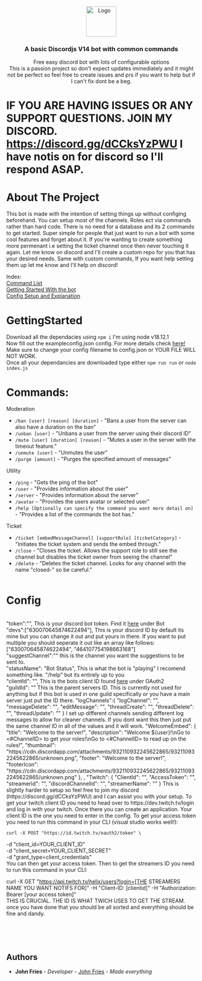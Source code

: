 <br/>
<p align="center">
  <a href="https://github.com/John-Fries-J/GeneralPurpose-discord-bot">
    <img src="https://i.johnfries.net/images/logos/logo1.png" alt="Logo" width="80" height="80">
  </a>

<h3 align="center">A basic Discordjs V14 bot with common commands</h3>

  <p align="center">
    Free easy discord bot with lots of configurable options
    <br>
    This is a passion project so don't expect updates immediately and it might not be perfect so feel free to create issues and prs if you want to help but if I can't fix dont be a beg.
  </p>

# IF YOU ARE HAVING ISSUES OR ANY SUPPORT QUESTIONS. JOIN MY DISCORD. https://discord.gg/dCCksYzPWU I have notis on for discord so I'll respond ASAP.

# About The Project

This bot is made with the intention of setting things up without configing beforehand. You can setup most of the channels. Roles ect via commands rather than hard code. There is no need for a database and its 2 commands to get started. Super simple for people that just want to run a bot with some cool features and forget about it. If you're wanting to create something more permenant i.e setting the ticket channel once then never touching it again. Let me know on discord and I'll create a custom repo for you that has your desired needs. Same with custom commands, If you want help setting them up let me know and I'll help on discord!

Index: <br>
<a href="#Commands"> Command List</a> <br>
<a href="#GettingStarted"> Getting Started With the bot</a> <br>
<a href="#Config"> Config Setup and Explanation</a><br>


# GettingStarted

Download all the dependacies using ``npm i`` I'm using node v18.12.1 <br>
Now fill out the exampleconfig.json config. For more details check <a href="#config">here!</a> <br>
Make sure to change your config filename to config.json or YOUR FILE WILL NOT WORK.<br>
Once all your dependancies are downloaded type either ``npm run run`` or ``node index.js`` <br>


# Commands:

Moderation
* `/ban [user] [reason] [duration]` - "Bans a user from the server can also have a duration on the ban"
* `/unban [user]` - "Unbans a user from the server using their discord ID"
* `/mute [user] [duration] [reason]` - "Mutes a user in the server with the timeout feature."
* `/unmute [user]` - "Unmutes the user"
* `/purge [amount]` - "Purges the specified amount of messages"

Utility
* `/ping` - "Gets the ping of the bot"
* `/user` - "Provides information about the user"
* `/server` - "Provides information about the server"
* `/avatar` - "Provides the users avatar or selected user"
* `/help [Optionally can specify the command you want more detail on]` - "Provides a list of the commands the bot has." 

Ticket
* `/ticket [embedMessageChannel] [supportRole] [ticketCategory]` - "Initiates the ticket system and sends the embed through."
* `/close` - "Closes the ticket. Allows the support role to still see the channel but disables the ticket owner from seeing the channel"
* `/delete` - "Deletes the ticket channel. Looks for any channel with the name "closed-" so be careful."
<br> <br>

# Config <br>

<br>
    "token":"", This is your discord bot token. Find it <a href="https://discord.com/developers/applications/"> here</a>  under Bot <br>
    "devs":["630070645874622494"], This is your discord ID by default its mine but you can change it out and put yours in there. If you want to put multiple you should seperate it out like an array like follows: ["630070645874622494", "464107754198663168"] <br>
    "suggestChannel":"" this is the channel you want the suggestions to be sent to. <br>
    "statusName": "Bot Status", This is what the bot is "playing" I recomend something like. "/help" but its entirely up to you <br>
    "clientId": "", This is the bots client ID found <a href="https://discord.com/developers/applications/">here</a> under OAuth2 <br>
	  "guildId": "" This is the parent servers ID. This is currently not used for anything but if this bot is used in one guild specifically or you have a main server just put the ID there. 
    "logChannels":{
        "logChannel": "",
        "messageDelete": "",
        "editMessage": "",
        "threadCreate": "",
        "threadDelete": "",
        "threadUpdate": ""
    }
    I set up different channels sending different log messages to allow for cleaner channels. If you dont want this then just put the same channel ID in all of the values and it will work.
        "WelcomeEmbed": {
        "title": "Welcome to the server!",
        "description": "Welcome ${user}!\nGo to <#ChannelID> to get your roles!\nGo to <#ChannelID> to read up on the rules!",
        "thumbnail": "https://cdn.discordapp.com/attachments/932110932245622865/932110932245622865/unknown.png",
        "footer": "Welcome to the server!",
        "footerIcon": "https://cdn.discordapp.com/attachments/932110932245622865/932110932245622865/unknown.png"
    },
    ,
    "Twitch": {
        "ClientId": "",
        "AccessToken": "",
        "streamerId": "",
        "discordChannelId": "",
        "streamerName": ""
    }
    This is slightly harder to setup so feel free to join my discord (https://discord.gg/dCCksYzPWU) and I can assist you with your setup. 
    To get your twitch client ID you need to head over to https://dev.twitch.tv/login and log in with your twitch. Once there you can create an application. Your client ID is the one you need to enter in the config. To get your access token you need to run this command in your CLI (visual studio works well!):<br> 
    
    curl -X POST "https://id.twitch.tv/oauth2/token" \
-d "client_id=YOUR_CLIENT_ID" \
-d "client_secret=YOUR_CLIENT_SECRET" \
-d "grant_type=client_credentials"
<br>
You can then get your access token. Then to get the streamers ID you need to run this command in your CLI:<br>

curl -X GET "https://api.twitch.tv/helix/users?login=[THE STREAMERS NAME YOU WANT NOTIFS FOR]" -H "Client-ID: [clientid]" -H "Authorization: Bearer [your access token]"
<br>
THIS IS CRUCIAL. THE ID IS WHAT TWICH USES TO GET THE STREAM.<br>
once you have done that you should be all sorted and everything should be fine and dandy.
  <br>
<br>
 
<br>
<br>

## Authors

* **John Fries** - *Developer* - [John Fries](https://github.com/John-Fries-J/) - *Made everything*